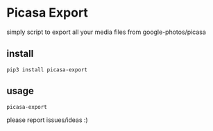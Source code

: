 # Picasa Export

simply script to export all your media files from google-photos/picasa

## install

```
pip3 install picasa-export
```

## usage

```
picasa-export
```

please report issues/ideas :)

